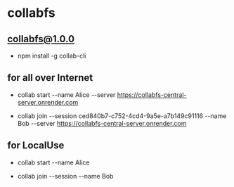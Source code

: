 # collabfs


## collabfs@1.0.0

- npm install -g collab-cli

## for all over Internet

- collab start --name Alice --server https://collabfs-central-server.onrender.com

- collab join --session ced840b7-c752-4cd4-9a5e-a7b149c91116 --name Bob --server https://collabfs-central-server.onrender.com

## for LocalUse

- collab start --name Alice

- collab join --session <session-id> --name Bob
